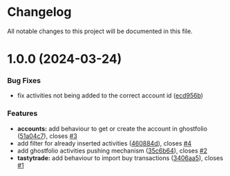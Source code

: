 # Changelog

All notable changes to this project will be documented in this file.

# 1.0.0 (2024-03-24)


### Bug Fixes

* fix activities not being added to the correct account id ([ecd956b](https://github.com/OliRafa/tastytrade-ghostfolio/commit/ecd956b1d2a8efa5c989a45ba636bbc793879ca1))


### Features

* **accounts:** add behaviour to get or create the account in ghostfolio ([51a04c7](https://github.com/OliRafa/tastytrade-ghostfolio/commit/51a04c75cba12ba665a436b4ae3fe6377262da20)), closes [#3](https://github.com/OliRafa/tastytrade-ghostfolio/issues/3)
* add filter for already inserted activities ([460884d](https://github.com/OliRafa/tastytrade-ghostfolio/commit/460884d37fbe9037b3437a2822a9af7c41b84bf0)), closes [#4](https://github.com/OliRafa/tastytrade-ghostfolio/issues/4)
* add ghostfolio activities pushing mechanism ([35c6b64](https://github.com/OliRafa/tastytrade-ghostfolio/commit/35c6b64151c2db68f595ab356eecd2092fd85110)), closes [#2](https://github.com/OliRafa/tastytrade-ghostfolio/issues/2)
* **tastytrade:** add behaviour to import buy transactions ([3406aa5](https://github.com/OliRafa/tastytrade-ghostfolio/commit/3406aa5f1ab5d193846b6472a908a2ffc0ae107c)), closes [#1](https://github.com/OliRafa/tastytrade-ghostfolio/issues/1)
